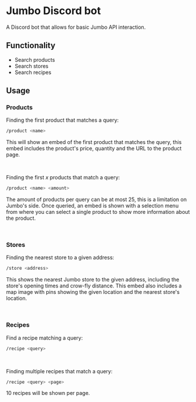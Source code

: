 # Jumbo Discord bot

A Discord bot that allows for basic Jumbo API interaction.

## Functionality
* Search products
* Search stores
* Search recipes

## Usage

### Products
Finding the first product that matches a query:
```bash
/product <name>
```
This will show an embed of the first product that matches the query, this embed includes the product's price, quantity and the URL to the product page.

<br/>

Finding the first *x* products that match a query:
```bash
/product <name> <amount>
```
The amount of products per query can be at most 25, this is a limitation on Jumbo's side. Once queried, an embed is shown with a selection menu from where you can select a single product to show more information about the product.

<br/>

### Stores
Finding the nearest store to a given address:
```bash
/store <address>
```
This shows the nearest Jumbo store to the given address, including the store's opening times and crow-fly distance. This embed also includes a map image with pins showing the given location and the nearest store's location.

<br/>

### Recipes
Find a recipe matching a query:
```bash
/recipe <query>
```

<br/>

Finding multiple recipes that match a query:
```bash
/recipe <query> <page>
```
10 recipes will be shown per page.